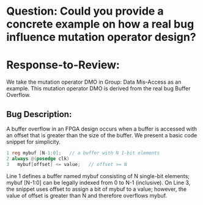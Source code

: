 # Question: Could you provide a concrete example on how a real bug influence mutation operator design?
# Response-to-Review: 
We take the mutation operator DMO in Group: Data Mis-Access as an example.
This mutation operator DMO is derived from the real bug Buffer Overflow.
## Bug Description:
A buffer overflow in an FPGA design occurs when a buffer is accessed with an offset that is greater than the size of the buffer. We present a basic code snippet for simplicity.
```Verilog
1 reg mybuf [N-1:0];   // a buffer with N 1-bit elements 
2 always @(posedge clk) 
3   mybuf[offset] <= value;   // offset >= N
```
Line 1 defines a buffer named mybuf consisting of N single-bit elements; mybuf [N-1:0] can be legally indexed from 0 to N-1 (inclusive). On Line 3, the snippet uses offset to assign a bit of mybuf to a value; however, the value of offset is greater than N and therefore overflows mybuf.
